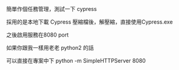 簡單作個任務管理，測試一下 cypress

採用的是本地下載 Cypress 壓縮檔後，解壓縮，直接使用Cypress.exe

之後啟用服務在8080 port

如果你跟我一樣用老老 python2 的話

可以直接在專案中下 python -m SimpleHTTPServer 8080
